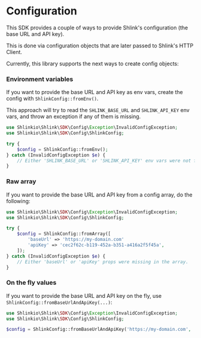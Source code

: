 # Configuration

This SDK provides a couple of ways to provide Shlink's configuration (the base URL and API key).

This is done via configuration objects that are later passed to Shlink's HTTP Client.

Currently, this library supports the next ways to create config objects:

### Environment variables

If you want to provide the base URL and API key as env vars, create the config with `ShlinkConfig::fromEnv()`.

This approach will try to read the `SHLINK_BASE_URL` and `SHLINK_API_KEY` env vars, and throw an exception if any of them is missing.

```php
use Shlinkio\Shlink\SDK\Config\Exception\InvalidConfigException;
use Shlinkio\Shlink\SDK\Config\ShlinkConfig;

try {
    $config = ShlinkConfig::fromEnv();
} catch (InvalidConfigException $e) {
    // Either 'SHLINK_BASE_URL' or 'SHLINK_API_KEY' env vars were not found.
}
```

### Raw array

If you want to provide the base URL and API key from a config array, do the following:

```php
use Shlinkio\Shlink\SDK\Config\Exception\InvalidConfigException;
use Shlinkio\Shlink\SDK\Config\ShlinkConfig;

try {
    $config = ShlinkConfig::fromArray([
        'baseUrl' => 'https://my-domain.com'
        'apiKey' => 'cec2f62c-b119-452a-b351-a416a2f5f45a',
    ]);
} catch (InvalidConfigException $e) {
    // Either 'baseUrl' or 'apiKey' props were missing in the array.
}
```

### On the fly values

If you want to provide the base URL and API key on the fly, use `ShlinkConfig::fromBaseUrlAndApiKey(...)`:

```php
use Shlinkio\Shlink\SDK\Config\Exception\InvalidConfigException;
use Shlinkio\Shlink\SDK\Config\ShlinkConfig;

$config = ShlinkConfig::fromBaseUrlAndApiKey('https://my-domain.com', 'cec2f62c-b119-452a-b351-a416a2f5f45a');
```
